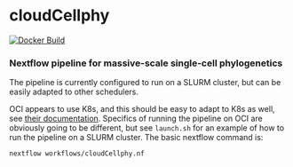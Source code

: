 # cloudCellphy

[![Docker Build](https://github.com/jzinno/cloudCellphy/actions/workflows/docker-build.yml/badge.svg)](https://github.com/jzinno/cloudCellphy/actions/workflows/docker-build.yml)

### Nextflow pipeline for massive-scale single-cell phylogenetics

The pipeline is currently configured to run on a SLURM cluster, but can be easily adapted to other schedulers.

OCI appears to use K8s, and this should be easy to adapt to K8s as well, see [their documentation](https://www.nextflow.io/docs/latest/executor.html#kubernetes). Specifics of running the pipeline on OCI are obviously going to be different, but see `launch.sh` for an example of how to run the pipeline on a SLURM cluster. The basic nextflow command is:

```bash
nextflow workflows/cloudCellphy.nf
```
